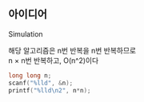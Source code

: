 ## 아이디어
Simulation  

해당 알고리즘은 n번 반복을 n번 반복하므로  
n × n번 반복하고, O(n^2)이다
```c
long long n;
scanf("%lld", &n);
printf("%lld\n2", n*n);
```